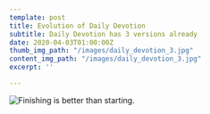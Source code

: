```yaml
---
template: post
title: Evolution of Daily Devotion
subtitle: Daily Devotion has 3 versions already
date: 2020-04-03T01:00:00Z
thumb_img_path: "/images/daily_devotion_3.jpg"
content_img_path: "/images/daily_devotion_3.jpg"
excerpt: ''

---
```

![Finishing is better than starting.](https://i.pinimg.com/originals/c0/26/f5/c026f5e2ec5a98b7919489daae997515.jpg "Ecclesiastes 7:8")  
